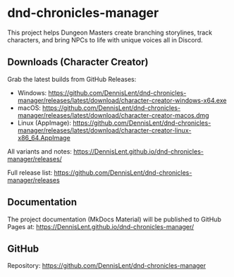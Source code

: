 # dnd-chronicles-manager
This project helps Dungeon Masters create branching storylines, track characters, and bring NPCs to life with unique voices all in Discord.

## Downloads (Character Creator)
Grab the latest builds from GitHub Releases:

- Windows: https://github.com/DennisLent/dnd-chronicles-manager/releases/latest/download/character-creator-windows-x64.exe
- macOS: https://github.com/DennisLent/dnd-chronicles-manager/releases/latest/download/character-creator-macos.dmg
- Linux (AppImage): https://github.com/DennisLent/dnd-chronicles-manager/releases/latest/download/character-creator-linux-x86_64.AppImage

All variants and notes: https://DennisLent.github.io/dnd-chronicles-manager/releases/

Full release list: https://github.com/DennisLent/dnd-chronicles-manager/releases

## Documentation
The project documentation (MkDocs Material) will be published to GitHub Pages at: https://DennisLent.github.io/dnd-chronicles-manager/

## GitHub
Repository: https://github.com/DennisLent/dnd-chronicles-manager
